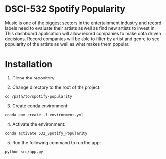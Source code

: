 # DSCI-532 Spotify Popularity

Music is one of the biggest sectors in the entertainment industry and record labels need to evaluate their artists as well as find new artists to invest in. This dashboard application will allow record companies to make data driven decisions. Record companies will be able to filter by artist and genre to see popularity of the artists as well as what makes them popular.

# Installation

1. Clone the repository

2. Change directory to the root of the project:
```shell
cd /path/to/spotify-popularity
```

3. Create conda environment:
```shell
conda env create -f environment.yml
```

4. Activate the environment:
```shell
conda activate 532_Spotify_Popularity
```

5. Run the following command to run the app:
```shell
python src/app.py
```
